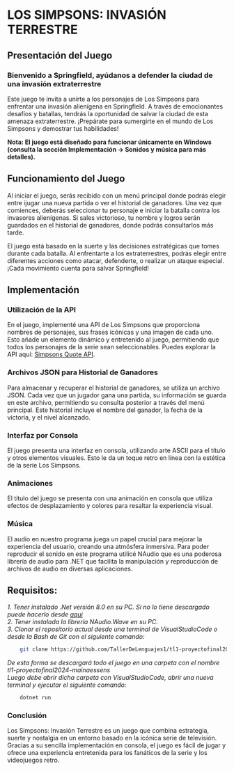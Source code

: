 # LOS SIMPSONS: INVASIÓN TERRESTRE

## Presentación del Juego

### Bienvenido a Springfield, ayúdanos a defender la ciudad de una invasión extraterrestre

Este juego te invita a unirte a los personajes de Los Simpsons para enfrentar una invasión alienígena en Springfield. A través de emocionantes desafíos y batallas, tendrás la oportunidad de salvar la ciudad de esta amenaza extraterrestre. ¡Prepárate para sumergirte en el mundo de Los Simpsons y demostrar tus habilidades!

**Nota: El juego está diseñado para funcionar únicamente en Windows (consulta la sección Implementación -> Sonidos y música para más detalles).**

## Funcionamiento del Juego

Al iniciar el juego, serás recibido con un menú principal donde podrás elegir entre ijugar una nueva partida o ver el historial de ganadores. Una vez que comiences, deberás seleccionar tu personaje e iniciar la batalla contra los invasores alienígenas. Si sales victorioso, tu nombre y logros serán guardados en el historial de ganadores, donde podrás consultarlos más tarde.

El juego está basado en la suerte y las decisiones estratégicas que tomes durante cada batalla. Al enfrentarte a los extraterrestres, podrás elegir entre diferentes acciones como atacar, defenderte, o realizar un ataque especial. ¡Cada movimiento cuenta para salvar Springfield!

## Implementación

### Utilización de la API
En el juego, implementé una API de Los Simpsons que proporciona nombres de personajes, sus frases icónicas y una imagen de cada uno. Esto añade un elemento dinámico y entretenido al juego, permitiendo que todos los personajes de la serie sean seleccionables. Puedes explorar la API aquí: [Simpsons Quote API](https://thesimpsonsquoteapi.glitch.me/quotes).

### Archivos JSON para Historial de Ganadores
Para almacenar y recuperar el historial de ganadores, se utiliza un archivo JSON. Cada vez que un jugador gana una partida, su información se guarda en este archivo, permitiendo su consulta posterior a través del menú principal. Este historial incluye el nombre del ganador, la fecha de la victoria, y el nivel alcanzado.

### Interfaz por Consola
El juego presenta una interfaz en consola, utilizando arte ASCII para el título y otros elementos visuales. Esto le da un toque retro en línea con la estética de la serie Los Simpsons.

### Animaciones
El título del juego se presenta con una animación en consola que utiliza efectos de desplazamiento y colores para resaltar la experiencia visual. 

### Música
El audio en nuestro programa juega un papel crucial para mejorar la experiencia del usuario, creando una atmósfera inmersiva. Para poder reproducir el sonido en este programa utilicé NAudio que es una poderosa librería de audio para .NET que facilita la manipulación y reproducción de archivos de audio en diversas aplicaciones. 


## Requisitos:
*1. Tener instalado .Net versión 8.0 en su PC. Si no lo tiene descargado puede hacerlo desde [aqui](https://dotnet.microsoft.com/en-us/download/dotnet/8.0)*  
*2. Tener instalada la librería NAudio.Wave en su PC.*  
*3. Clonar el repositorio actual desde una terminal de VisualStudioCode o desde la Bash de Git con el siguiente comando:*  
``` bash
    git clone https://github.com/TallerDeLenguajes1/tl1-proyectofinal2024-mainaessens
``` 
*De esta forma se descargará todo el juego en una carpeta con el nombre tl1-proyectofinal2024-mainaessens*  
*Luego debe abrir dicha carpeta con VisualStudioCode, abrir una nueva terminal y ejecutar el siguiente comando:*  
``` bash
    dotnet run
```

### Conclusión
Los Simpsons: Invasión Terrestre es un juego que combina estrategia, suerte y nostalgia en un entorno basado en la icónica serie de televisión. Gracias a su sencilla implementación en consola, el juego es fácil de jugar y ofrece una experiencia entretenida para los fanáticos de la serie y los videojuegos retro.